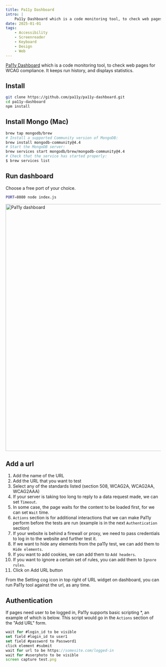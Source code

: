 ```yaml
---
title: Pa11y Dashboard
intro: |
    Pa11y Dashboard which is a code monitoring tool, to check web pages for WCAG compliance.
date: 2025-01-01
tags:
    - Accessibility
    - Screenreader
    - Keyboard
    - Design
    - Web
---
```


[Pa11y Dashboard](https://github.com/pa11y/pa11y-dashboard) which is a code monitoring tool, to check web pages for WCAG compliance. It keeps run history, and displays statistics.

## Install

```bash
git clone https://github.com/pa11y/pa11y-dashboard.git
cd pa11y-dashboard
npm install
```

## Install Mongo (Mac)

```bash
brew tap mongodb/brew
# Install a supported Community version of MongoDB:
brew install mongodb-community@4.4
# Start the MongoDB server:
brew services start mongodb/brew/mongodb-community@4.4
# Check that the service has started properly:
$ brew services list
```
## Run dashboard

Choose a free port of your choice.

```bash
PORT=8080 node index.js
```
<picture>
    <img src="/assets/img/pa11y1.png" alt="Pa11y dashboard" width="800" loading="lazy" decoding="async" />
</picture>

## Add a url

1. Add the name of the URL
2. Add the URL that you want to test
3. Select any of the standards listed (section 508, WCAG2A, WCAG2AA, WCAG2AAA)
4. If your server is taking too long to reply to a data request made, we can set `Timeout`.
5. In some case, the page waits for the content to be loaded first, for we can set `Wait` time.
6. `Actions` section is for additional interactions that we can make Pa11y perform before the tests are run (example is in the next `Authentication` section)
7. If your website is behind a firewall or proxy, we need to pass credentials to log in to the website and further test it.
8. If we want to hide any elements from the pa11y test, we can add them to `Hide elements`.
9. If you want to add cookies, we can add them to `Add headers`.
10. If you want to ignore a certain set of rules, you can add them to `Ignore rules`.
11. Click on Add URL button

From the Setting cog icon in top right of URL widget on dashboard, you can run Pa11y tool against the url, as any time.

## Authentication

If pages need user to be logged in, Pa11y supports basic scripting *, an example of which is below. This script would go in the `Actions` section of the "Add URL" form.

```javascript
wait for #login_id to be visible
set field #login_id to user1
set field #password to Password1
click element #submit
wait for url to be https://somesite.com/logged-in
wait for #userphoto to be visible
screen capture test.png
```